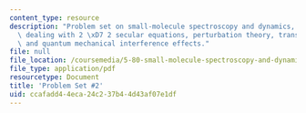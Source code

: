 ```yaml
---
content_type: resource
description: "Problem set on small-molecule spectroscopy and dynamics, non-text material\
  \ dealing with 2 \xD7 2 secular equations, perturbation theory, transition probabilities,\
  \ and quantum mechanical interference effects."
file: null
file_location: /coursemedia/5-80-small-molecule-spectroscopy-and-dynamics-fall-2008/ccafadd44eca24c237b44d43af07e1df_02psetsp94.pdf
file_type: application/pdf
resourcetype: Document
title: 'Problem Set #2'
uid: ccafadd4-4eca-24c2-37b4-4d43af07e1df
---
```

